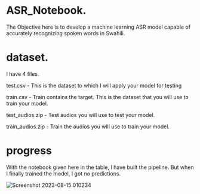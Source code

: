 # ASR_Notebook.

The Objective here is to develop a machine learning ASR model capable of accurately recognizing spoken words in Swahili.


# dataset.

I have 4 files.

test.csv - This is the dataset to which I will apply your model for testing

train.csv  - Train contains the target. This is the dataset that you will use to train your model.

test_audios.zip - Test audios you will use to test your model.

train_audios.zip - Train the audios you will use to train your model.


# progress

With the notebook given here in the table, I have built the pipeline. But when I finally trained the model, I got no predictions.


![Screenshot 2023-08-15 010234](https://github.com/MGASALUCAS/ASR_Notebook./assets/88959075/8240498e-7fbb-468a-9d9b-27ebf5debc9e)
